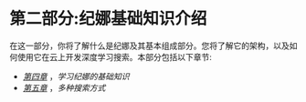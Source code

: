 <title>Part 2: Introduction to Jina Fundamentals</title>

# 第二部分:纪娜基础知识介绍

在这一部分，你将了解什么是纪娜及其基本组成部分。您将了解它的架构，以及如何使用它在云上开发深度学习搜索。本部分包括以下章节:

*   [*第四章*](B17488_04.xhtml#_idTextAnchor054) ，*学习纪娜的基础知识*
*   [*第五章*](B17488_05.xhtml#_idTextAnchor068) ，*多种搜索方式*